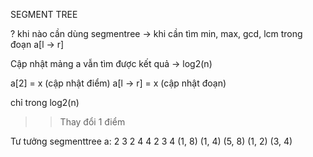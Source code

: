 SEGMENT TREE

? khi nào cần dùng segmentree
-> khi cần tìm min, max, gcd, lcm trong đoạn a[l -> r]

Cập nhật mảng a vẫn tìm được kết quả -> log2(n)

a[2] = x (cập nhật điểm)
a[l -> r] = x (cập nhật đoạn)

chỉ trong log2(n)

>> Thay đổi 1 điểm

Tư tưởng segmenttree
    a: 2 3 2 4 4 2 3 4
               (1, 8)
      (1, 4)          (5, 8)
(1, 2)      (3, 4)